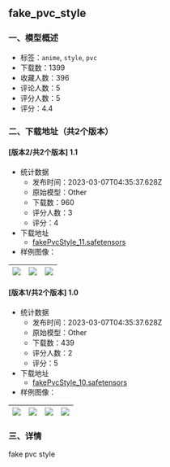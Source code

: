 ## fake_pvc_style
### 一、模型概述

- 标签：`anime`, `style`, `pvc`
- 下载数：1399
- 收藏人数：396
- 评论人数：5
- 评分人数：5
- 评分：4.4

### 二、下载地址（共2个版本）

#### [版本2/共2个版本] 1.1

- 统计数据
  - 发布时间：2023-03-07T04:35:37.628Z
  - 原始模型：Other
  - 下载数：960
  - 评分人数：3
  - 评分：4
- 下载地址
  - [fakePvcStyle_11.safetensors](https://civitai.com/api/download/models/19683)
- 样例图像：

| <img src="https://image.civitai.com/xG1nkqKTMzGDvpLrqFT7WA/d2c5eda1-a617-4c67-401a-9cf2ea383300/width=450/207128.jpeg" /> | <img src="https://image.civitai.com/xG1nkqKTMzGDvpLrqFT7WA/5a2a3607-c9e2-4154-4e53-34020ad73200/width=450/207125.jpeg" /> | <img src="https://image.civitai.com/xG1nkqKTMzGDvpLrqFT7WA/017f536b-58cf-47b1-8db9-ada75786c500/width=450/207129.jpeg" /> |
| ---- | ---- | ---- |

#### [版本1/共2个版本] 1.0

- 统计数据
  - 发布时间：2023-03-07T04:35:37.628Z
  - 原始模型：Other
  - 下载数：439
  - 评分人数：2
  - 评分：5
- 下载地址
  - [fakePvcStyle_10.safetensors](https://civitai.com/api/download/models/11227)
- 样例图像：

| <img src="https://image.civitai.com/xG1nkqKTMzGDvpLrqFT7WA/7134a6a9-e67b-42e5-5c51-2013e0b19400/width=450/111406.jpeg" /> | <img src="https://image.civitai.com/xG1nkqKTMzGDvpLrqFT7WA/24fd57b6-7874-4c09-88da-5607b8446b00/width=450/111408.jpeg" /> | <img src="https://image.civitai.com/xG1nkqKTMzGDvpLrqFT7WA/175b6517-3b60-4e9a-4775-99d3cbaf1700/width=450/108108.jpeg" /> | <img src="https://image.civitai.com/xG1nkqKTMzGDvpLrqFT7WA/8aaa1dbc-9f1f-456f-a180-631546ef9400/width=450/108106.jpeg" /> |
| ---- | ---- | ---- | ---- |


### 三、详情
<p>fake pvc style</p>